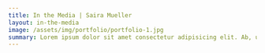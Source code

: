 ```yaml
---
title: In the Media | Saira Mueller
layout: in-the-media
image: /assets/img/portfolio/portfolio-1.jpg
summary: Lorem ipsum dolor sit amet consectetur adipisicing elit. Ab, unde odit. Tenetur distinctio officia blanditiis asperiores vel nesciunt, et quam?
---
```


